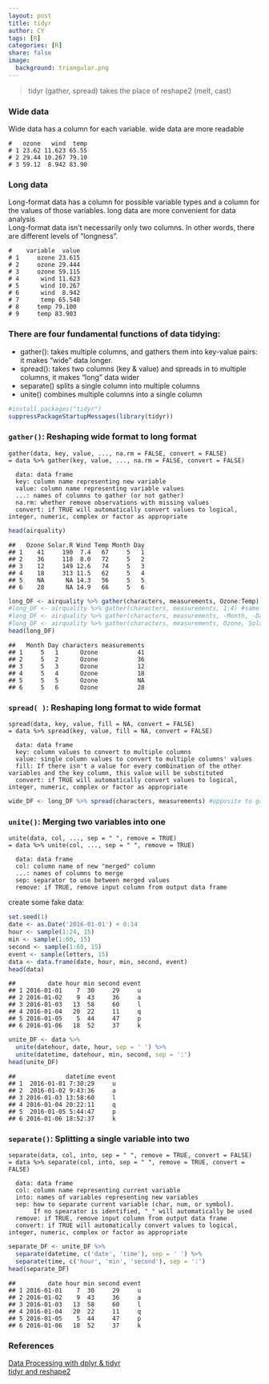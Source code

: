 ```yaml
---
layout: post
title: tidyr
author: CY
tags: [R]
categories: [R]
share: false
image:
  background: triangular.png 
---
```




> tidyr (gather, spread) takes the place of reshape2 (melt, cast)

### Wide data
Wide data has a column for each variable. wide data are more readable
```
#   ozone   wind  temp
# 1 23.62 11.623 65.55
# 2 29.44 10.267 79.10
# 3 59.12  8.942 83.90
```

### Long data 
Long-format data has a column for possible variable types and a column for the values of those variables. long data are more convenient for data analysis   
Long-format data isn’t necessarily only two columns. In other words, there are different levels of “longness”.           
```
#    variable  value
# 1     ozone 23.615
# 2     ozone 29.444
# 3     ozone 59.115
# 4      wind 11.623
# 5      wind 10.267
# 6      wind  8.942
# 7      temp 65.548
# 8     temp 79.100
# 9     temp 83.903
```

### There are four fundamental functions of data tidying:  

- gather(): takes multiple columns, and gathers them into key-value pairs: it makes “wide” data longer.              
- spread(): takes two columns (key & value) and spreads in to multiple columns, it makes “long” data wider              
- separate() splits a single column into multiple columns         
- unite() combines multiple columns into a single column               


```r
#install.packages("tidyr")
suppressPackageStartupMessages(library(tidyr))
```

### `gather()`: Reshaping wide format to long format   
```
gather(data, key, value, ..., na.rm = FALSE, convert = FALSE)   
= data %>% gather(key, value, ..., na.rm = FALSE, convert = FALSE)   
  
  data: data frame     
  key: column name representing new variable    
  value: column name representing variable values   
  ...: names of columns to gather (or not gather)    
  na.rm: whether remove observations with missing values     
  convert: if TRUE will automatically convert values to logical, integer, numeric, complex or factor as appropriate
```


```r
head(airquality)
```

```
##   Ozone Solar.R Wind Temp Month Day
## 1    41     190  7.4   67     5   1
## 2    36     118  8.0   72     5   2
## 3    12     149 12.6   74     5   3
## 4    18     313 11.5   62     5   4
## 5    NA      NA 14.3   56     5   5
## 6    28      NA 14.9   66     5   6
```

```r
long_DF <- airquality %>% gather(characters, measurements, Ozone:Temp) 
#long_DF <- airquality %>% gather(characters, measurements, 1:4) #same results
#long_DF <- airquality %>% gather(characters, measurements, -Month, -Day) #same results 
#long_DF <- airquality %>% gather(characters, measurements, Ozone, Solar.R, Wind, Temp) #same results
head(long_DF)
```

```
##   Month Day characters measurements
## 1     5   1      Ozone           41
## 2     5   2      Ozone           36
## 3     5   3      Ozone           12
## 4     5   4      Ozone           18
## 5     5   5      Ozone           NA
## 6     5   6      Ozone           28
```

### `spread( )`: Reshaping long format to wide format
```
spread(data, key, value, fill = NA, convert = FALSE)
= data %>% spread(key, value, fill = NA, convert = FALSE)

  data: data frame
  key: column values to convert to multiple columns
  value: single column values to convert to multiple columns' values 
  fill: If there isn't a value for every combination of the other variables and the key column, this value will be substituted
  convert: if TRUE will automatically convert values to logical, integer, numeric, complex or factor as appropriate
```


```r
wide_DF <- long_DF %>% spread(characters, measurements) #opposite to gather()
```

### `unite()`: Merging two variables into one
```
unite(data, col, ..., sep = " ", remove = TRUE)
= data %>% unite(col, ..., sep = " ", remove = TRUE)

  data: data frame
  col: column name of new "merged" column
  ...: names of columns to merge
  sep: separator to use between merged values
  remove: if TRUE, remove input column from output data frame
```

create some fake data:    

```r
set.seed(1)
date <- as.Date('2016-01-01') + 0:14
hour <- sample(1:24, 15)
min <- sample(1:60, 15)
second <- sample(1:60, 15)
event <- sample(letters, 15)
data <- data.frame(date, hour, min, second, event)
head(data)
```

```
##         date hour min second event
## 1 2016-01-01    7  30     29     u
## 2 2016-01-02    9  43     36     a
## 3 2016-01-03   13  58     60     l
## 4 2016-01-04   20  22     11     q
## 5 2016-01-05    5  44     47     p
## 6 2016-01-06   18  52     37     k
```


```r
unite_DF <- data %>%
  unite(datehour, date, hour, sep = ' ') %>%
  unite(datetime, datehour, min, second, sep = ':')   
head(unite_DF)
```

```
##              datetime event
## 1  2016-01-01 7:30:29     u
## 2  2016-01-02 9:43:36     a
## 3 2016-01-03 13:58:60     l
## 4 2016-01-04 20:22:11     q
## 5  2016-01-05 5:44:47     p
## 6 2016-01-06 18:52:37     k
```

### `separate()`: Splitting a single variable into two 
```
separate(data, col, into, sep = " ", remove = TRUE, convert = FALSE)          
= data %>% separate(col, into, sep = " ", remove = TRUE, convert = FALSE)

  data: data frame   
  col: column name representing current variable        
  into: names of variables representing new variables       
  sep: how to separate current variable (char, num, or symbol).       
       If no spearator is identified, "_" will automatically be used  
  remove: if TRUE, remove input column from output data frame      
  convert: if TRUE will automatically convert values to logical, integer, numeric, complex or factor as appropriate     
```

```r
separate_DF <- unite_DF %>% 
  separate(datetime, c('date', 'time'), sep = ' ') %>% 
  separate(time, c('hour', 'min', 'second'), sep = ':')
head(separate_DF)
```

```
##         date hour min second event
## 1 2016-01-01    7  30     29     u
## 2 2016-01-02    9  43     36     a
## 3 2016-01-03   13  58     60     l
## 4 2016-01-04   20  22     11     q
## 5 2016-01-05    5  44     47     p
## 6 2016-01-06   18  52     37     k
```


### References    
[Data Processing with dplyr & tidyr](https://rpubs.com/bradleyboehmke/data_wrangling)  
[tidyr and reshape2](http://www.cookbook-r.com/Manipulating_data/Converting_data_between_wide_and_long_format/)
